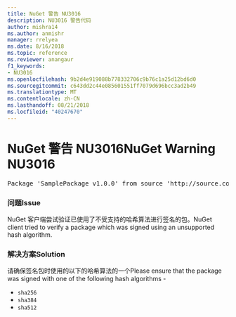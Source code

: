 ```yaml
---
title: NuGet 警告 NU3016
description: NU3016 警告代码
author: mishra14
ms.author: anmishr
manager: rrelyea
ms.date: 8/16/2018
ms.topic: reference
ms.reviewer: anangaur
f1_keywords:
- NU3016
ms.openlocfilehash: 9b2d4e919088b778332706c9b76c1a25d12bd6d0
ms.sourcegitcommit: c643dd2c44e085601551ff7079d696bcc3ad2b49
ms.translationtype: MT
ms.contentlocale: zh-CN
ms.lasthandoff: 08/21/2018
ms.locfileid: "40247670"
---
```

# <a name="nuget-warning-nu3016"></a><span data-ttu-id="4b2c6-103">NuGet 警告 NU3016</span><span class="sxs-lookup"><span data-stu-id="4b2c6-103">NuGet Warning NU3016</span></span>

<pre>Package 'SamplePackage v1.0.0' from source 'http://source.com/index.json': The package hash uses an unsupported hash algorithm.</pre>

### <a name="issue"></a><span data-ttu-id="4b2c6-104">问题</span><span class="sxs-lookup"><span data-stu-id="4b2c6-104">Issue</span></span>

<span data-ttu-id="4b2c6-105">NuGet 客户端尝试验证已使用了不受支持的哈希算法进行签名的包。</span><span class="sxs-lookup"><span data-stu-id="4b2c6-105">NuGet client tried to verify a package which was signed using an unsupported hash algorithm.</span></span>


### <a name="solution"></a><span data-ttu-id="4b2c6-106">解决方案</span><span class="sxs-lookup"><span data-stu-id="4b2c6-106">Solution</span></span>

<span data-ttu-id="4b2c6-107">请确保签名包时使用的以下的哈希算法的一个</span><span class="sxs-lookup"><span data-stu-id="4b2c6-107">Please ensure that the package was signed  with one of the following hash algorithms -</span></span> 
* `sha256`
* `sha384`
* `sha512`


